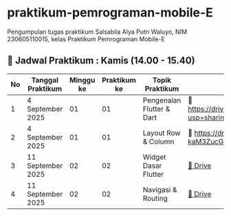 # praktikum-pemrograman-mobile-E
Pengumpulan tugas praktikum Salsabila Alya Putri Waluyo, NIM 230605110015, kelas Praktikum Pemrograman Mobile-E  
## 📅 Jadwal Praktikum : Kamis (14.00 - 15.40)

| No | Tanggal Praktikum | Minggu ke | Praktikum ke | Topik Praktikum           | Link Google Drive | Link GitHub |
|----|-------------------|-----------|--------------|---------------------------|-------------------|-------------|
| 1  | 4 September 2025  | 01        | 01           | Pengenalan Flutter & Dart | 📂 https://drive.google.com/file/d/1awuJkEVPECZQR3Obslwevs58WBeJDLZF/view?usp=sharing
| 2  | 4 September 2025  | 01        | 01           | Layout Row & Column       | 📂 https://drive.google.com/file/d/1B_EmaTQ-n8b961bV-kaM3ZucGRN5Bz3W/view?usp=sharing(https://github.com/SalsabilaAlya26/) |
| 3  | 11 September 2025 | 02        | 02           | Widget Dasar Flutter      | [📂 Drive](https://drive.google.com/) | [💻 GitHub](https://github.com/SalsabilaAlya26/) |
| 4  | 11 September 2025 | 02        | 02           | Navigasi & Routing        | [📂 Drive](https://drive.google.com/) | [💻 GitHub](https://github.com/SalsabilaAlya26/) |
